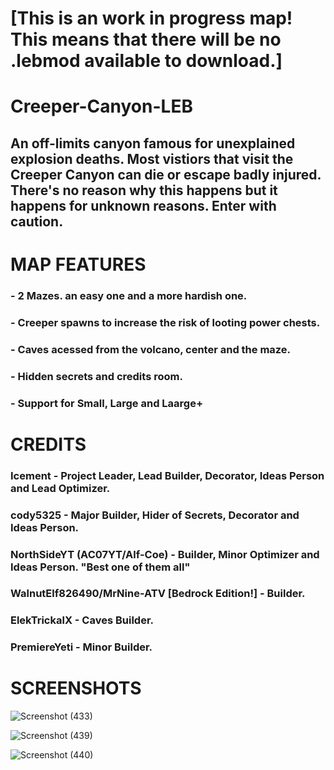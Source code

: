 # [This is an work in progress map! This means that there will be no .lebmod available to download.]
# Creeper-Canyon-LEB
## An off-limits canyon famous for unexplained explosion deaths. Most vistiors that visit the Creeper Canyon can die or escape badly injured. There's no reason why this happens but it happens for unknown reasons. Enter with caution.

# MAP FEATURES
### - 2 Mazes. an easy one and a more hardish one.
### - Creeper spawns to increase the risk of looting power chests.
### - Caves acessed from the volcano, center and the maze.
### - Hidden secrets and credits room.
### - Support for Small, Large and Laarge+

# CREDITS
### Icement - Project Leader, Lead Builder, Decorator, Ideas Person and Lead Optimizer.
### cody5325 - Major Builder, Hider of Secrets, Decorator and Ideas Person.
### NorthSideYT (AC07YT/Alf-Coe) - Builder, Minor Optimizer and Ideas Person. "Best one of them all"
### WalnutElf826490/MrNine-ATV [Bedrock Edition!] - Builder.
### ElekTrickalX - Caves Builder.
### PremiereYeti - Minor Builder.

# SCREENSHOTS
![Screenshot (433)](https://github.com/Trunkis/Creeper-Canyon-LEB/assets/121296120/02659363-ba48-4de0-9359-a93afd198daa)

![Screenshot (439)](https://github.com/Trunkis/Creeper-Canyon-LEB/assets/121296120/f1429272-c7b7-47b2-a6b4-b55a23219cdc)

![Screenshot (440)](https://github.com/Trunkis/Creeper-Canyon-LEB/assets/121296120/6eba3cea-0d9a-49be-9a31-0a7aaf393248)
